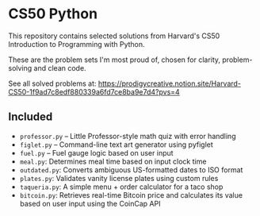 # CS50 Python

This repository contains selected solutions from Harvard's CS50 Introduction to Programming with Python.

These are the problem sets I'm most proud of, chosen for clarity, problem-solving and clean code.

See all solved problems at:
https://prodigycreative.notion.site/Harvard-CS50-1f9ad7c8edf880339a6fd7ce8ba9e7d4?pvs=4

## Included
- `professor.py` – Little Professor-style math quiz with error handling
- `figlet.py` – Command-line text art generator using pyfiglet
- `fuel.py` – Fuel gauge logic based on user input
- `meal.py`: Determines meal time based on input clock time
- `outdated.py`: Converts ambiguous US-formatted dates to ISO format
- `plates.py`: Validates vanity license plates using custom rules
- `taqueria.py`: A simple menu + order calculator for a taco shop
- `bitcoin.py`: Retrieves real-time Bitcoin price and calculates its value based on user input using the CoinCap API

